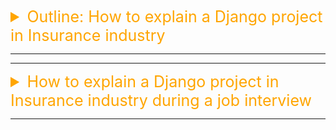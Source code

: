 <details><summary style="font-size:25px;color:Orange;text-align:left">Outline: How to explain a Django project in Insurance industry</summary>

-   Focus On:

    -   Showcasing your technical skills,
    -   Problem-solving abilities, and
    -   How you can contribute to the specific needs of the industry.

-   `Introduction`:

    -   Start by providing a brief overview of the insurance and reinsurance industry.
    -   Mention the importance of data management, risk assessment, and customer service.

-   `Project Description`:

    -   Describe the specific project you worked on using Django.
    -   Example: "I worked on a Django project for an insurance and reinsurance company where our main goal was to streamline policy management and claims processing". Highlight the key features and functionalities of the Django project. This could include aspects like:

<details><summary style="font-size:20px;color:Red;text-align:left">1. User Authentication</summary>

-   Django offers a versatile authentication system
-   security further
-   Role-based access control (RBAC)

</details>

---

<details><summary style="font-size:20px;color:Red;text-align:left">2. Policy Management</summary>

-   `Creation, Management, and Storage of Policies`:
-   `Automation and Customization`:
-   `Dynamic Policy Creation Workflows`:
-   `Unique Features`:

</details>

---

<details><summary style="font-size:20px;color:Red;text-align:left">3. Claims Processing</summary>

**Claims Handling Process**

-   `Claims Submission`:
-   `Claims Processing Workflow`:
-   `Integration with External Systems`:
-   `Automation in Assessment`:
-   `Communication and Updates`:
-   `Approval and Payment`:

**Benefits and Efficiency**

</details>

---

<details><summary style="font-size:20px;color:Red;text-align:left">4. Integration</summary>

**Integrations with External Data Sources**

-   `External Databases`
-   `Third-Party APIs`

**Advantages of Integrations**

-   `Data Accuracy`
-   `Operational Efficiency`
-   `Enriched Decision-Making`
-   `Scalability and Adaptability`

</details>

---

<details><summary style="font-size:20px;color:Red;text-align:left">5. Compliance</summary>

-   Explain how the project ensures compliance with industry regulations and standards.
-   Detail the steps taken to ensure the project complies with industry regulations.
-   Discuss security measures implemented to protect sensitive data, both in transit and at rest.

**Ensuring Compliance with Industry Regulations**

-   Regulatory Framework Assessment:
-   Policy Adherence:

**Security Measures for Sensitive Data**

-   Data Encryption:
-   Secure Storage Practices:
-   Access Controls and Authentication:
-   Audit Trails:
-   Regular Security Updates:

**Advantages and Assurance**

</details>

---

<details><summary style="font-size:20px;color:Red;text-align:left">6. Risk Assessment</summary>

</details>

---

<details><summary style="font-size:20px;color:Red;text-align:left">7.Reporting and Analytics</summary>

</details>

---

</details>

---

---

<details><summary style="font-size:25px;color:Orange;text-align:left">How to explain a Django project in Insurance industry during a job interview</summary>

Explaining a Django project in the insurance and reinsurance industry during a job interview should focus on showcasing your technical skills, problem-solving abilities, and how you can contribute to the specific needs of the industry. Here's a structured way to explain such a project:

-   `Introduction`:

Start by providing a brief overview of the insurance and reinsurance industry. Mention the importance of data management, risk assessment, and customer service.

-   `Project Description`:

Describe the specific project you worked on using Django. For example, you could say, "I worked on a Django project for an insurance and reinsurance company where our main goal was to streamline policy management and claims processing". Highlight the key features and functionalities of the Django project. This could include aspects like:

---

<details><summary style="font-size:20px;color:Red;text-align:left">1. User Authentication</summary>

-   Explain how users (customers, agents, underwriters, etc.) are authenticated and authorized to access relevant information.
-   Discuss the implementation of secure user authentication mechanisms.
-   Highlight how role-based access control is used to ensure that only authorized personnel can access sensitive information.

In a Django project within the insurance domain, the authentication and authorization processes are paramount to ensure secure access to information for different user roles such as customers, agents, and underwriters. The implementation of robust user authentication mechanisms is fundamental to guaranteeing the integrity and confidentiality of sensitive data.

Django offers a versatile authentication system that includes features like user registration, password hashing, and session management. When users interact with the system, they are required to provide valid credentials to authenticate themselves. This process involves checking the entered credentials against stored user information in the database, ensuring that only authorized individuals gain access.

To enhance security further, Django incorporates protective measures such as password hashing. User passwords are stored in a hashed and salted format, mitigating the risk of unauthorized access even in the event of a data breach. This ensures that sensitive information remains confidential and is not susceptible to common security threats like password attacks.

Role-based access control (RBAC) plays a crucial role in determining the level of access each user is granted within the system. Different user roles, including customers, agents, and underwriters, are defined, each associated with specific permissions and responsibilities. For instance, a customer may have access to their policy details and claims history, while an underwriter may be granted permissions to assess and modify policy terms.

The RBAC system is implemented through Django's built-in permissions and groups. Permissions are assigned to actions, and groups are created to represent different roles. Users are then assigned to these groups based on their roles, ensuring that they inherit the associated permissions. This ensures that only authorized personnel can access and manipulate sensitive information, contributing to a secure and controlled environment.

In summary, the Django project leverages its robust authentication system to verify user identities securely, utilizing features like password hashing. Role-based access control is implemented to finely manage and restrict access, allowing different user roles to interact with the system according to their specific responsibilities. This multi-layered approach ensures that only authenticated and authorized individuals, based on their roles, can access relevant and sensitive information within the insurance platform.

</details>

---

<details><summary style="font-size:20px;color:Red;text-align:left">2. Policy Management</summary>

-   Describe how policies are created, managed, and stored in the system. Mention any automation or customization features.
-   Describe how the project handles the creation, modification, and management of insurance policies.
-   Highlight any unique features, such as customizable policy templates or dynamic policy creation workflows.

In the context of a Django project within the insurance domain, the creation, management, and storage of policies are integral components that contribute to the efficiency and flexibility of the system. The project employs a comprehensive approach to handle policies, combining automation, customization, and unique features to streamline policy-related processes.

-   `Creation, Management, and Storage of Policies`:

    -   Policies are created and managed through Django's robust data modeling and relational database capabilities. The system leverages Django's Object-Relational Mapping (ORM) to define a Policy model, encapsulating the essential attributes and details of an insurance policy. Policies are then stored in the database, ensuring data integrity and providing a structured framework for retrieval and modification.
    -   The management of policies involves the use of Django's admin interface, where authorized personnel, such as administrators or underwriters, can view, edit, and create policies seamlessly. The admin interface provides a user-friendly and customizable platform for interacting with policy data.

-   `Automation and Customization`:

    -   The Django project incorporates automation features to streamline policy-related processes. For example, the system may automate the generation of policy numbers, ensuring uniqueness and adherence to predefined formats. Automation also extends to the calculation of premiums based on dynamic factors such as risk assessments, coverage options, and client profiles.
    -   Customization features are implemented to cater to the diverse needs of different insurance products and lines of business. Django's flexibility allows the creation of customizable policy templates that can be tailored to specific types of insurance, whether it be auto, home, or life insurance. These templates serve as blueprints for creating new policies, ensuring consistency and adherence to predefined business rules.

-   `Dynamic Policy Creation Workflows`:

    -   The Django project may feature dynamic policy creation workflows to accommodate varying business requirements and regulatory constraints. This involves the implementation of conditional logic and decision trees during the policy creation process. For instance, the system may prompt underwriters to input additional information based on the type of policy or trigger automated validation checks before a policy is finalized.

-   `Unique Features`:
    -   Unique features within the project could include the ability to attach digital documents or contracts to policies, facilitating a paperless workflow. Additionally, the project might integrate with external data sources for real-time information, such as weather conditions for property insurance or health data for life insurance.

In summary, the Django project excels in its approach to policy creation, management, and storage by combining the inherent capabilities of the Django framework with automation, customization, and unique features. The result is a flexible and scalable system that adapts to the specific needs of the insurance industry, providing a reliable platform for efficient policy handling.

</details>

---

<details><summary style="font-size:20px;color:Red;text-align:left">3. Claims Processing</summary>

-   Explain how the system handles claims, from submission to approval and payment. Discuss any workflow automation.
-   Explain the system's approach to handling claims submissions and processing.
-   Emphasize any integrations or automation that streamline the claims assessment and approval process.

the handling of claims is a critical aspect that involves a structured and efficient process from submission to approval and payment. The system is designed to manage claims seamlessly, incorporating workflow automation, a streamlined claims submission process, and integrations to enhance the efficiency of claims assessment and approval.

**Claims Handling Process**

-   `Claims Submission`:

    -   Policyholders can submit claims through user-friendly interfaces provided by the Django project. The system captures essential information, including details of the incident, supporting documents, and any relevant multimedia (photos, videos).
    -   Django's form handling capabilities ensure data accuracy and validation during the claims submission process.

-   `Claims Processing Workflow`:

    -   The Django project implements a structured workflow for claims processing. This may involve multiple stages such as initial review, assessment, investigation, and approval.
    -   Workflow automation features may trigger specific actions based on predefined conditions. For example, a claim with a low financial impact may follow an expedited approval process, while high-value claims may undergo additional scrutiny.

-   `Integration with External Systems`:

    -   Integrations with external systems play a crucial role in streamlining claims assessment. The project may integrate with external databases, weather APIs, or third-party services for real-time data. For instance, in the case of auto insurance claims, integration with accident databases could provide additional details for assessment.

-   `Automation in Assessment`:

    -   The system may automate certain aspects of claims assessment, such as calculating the estimated cost of repairs for property insurance or analyzing medical reports for health insurance claims.
    -   Automation features can assist in the detection of potential fraud through pattern recognition and anomaly detection algorithms.

-   `Communication and Updates`:

    -   Django's capabilities enable efficient communication with claimants. Automated notifications and updates can be sent to policyholders, keeping them informed about the status of their claims.
    -   Integration with communication channels such as email or SMS ensures timely and transparent communication throughout the claims process.

-   `Approval and Payment`:

    -   The system facilitates a streamlined approval process, ensuring that claims meeting predefined criteria are approved efficiently.

Integration with payment gateways or financial systems enables the direct processing of claim payments, providing a seamless experience for policyholders.

**Benefits and Efficiency**

-   The Django project's approach to claims handling ensures transparency, reduces processing time, and minimizes the administrative burden. Automation not only accelerates the claims assessment but also enhances accuracy and consistency in decision-making.

In conclusion, the Django project excels in its handling of insurance claims by integrating workflow automation, efficient claims submission processes, and external data sources. These features collectively contribute to a responsive, transparent, and streamlined claims management system within the insurance framework.

</details>

---

<details><summary style="font-size:20px;color:Red;text-align:left">4. Integration</summary>

-   If applicable, talk about integrations with external data sources or third-party services.
-   If applicable, describe how the Django project integrates with external databases, third-party APIs, or other systems in the insurance ecosystem.
-   Discuss the advantages of such integrations in terms of data accuracy and efficiency.

Integrations with external data sources and third-party services play a crucial role in enhancing the functionality, data accuracy, and overall efficiency of the system. The Django project is designed to seamlessly connect with external databases, third-party APIs, and other systems within the insurance ecosystem, providing several advantages in terms of data enrichment and operational efficiency.

**Integrations with External Data Sources**

-   `External Databases`

    -   The Django project may integrate with external databases, such as industry databases, to access and retrieve supplementary information relevant to policies, claims, or customer profiles.
    -   By linking with authoritative databases, the project ensures that the system is enriched with up-to-date and accurate data, contributing to better decision-making.

-   `Third-Party APIs`

    -   Integration with third-party APIs is a common feature in the Django project, facilitating real-time data exchange with external services. For instance, weather APIs can provide data relevant to property insurance claims, and accident databases can offer details for auto insurance assessments.
    -   Third-party APIs contribute to a more comprehensive understanding of risk factors and assist in automating certain aspects of claims processing and underwriting.

**Advantages of Integrations**

-   `Data Accuracy`

    -   Integrating with external data sources ensures that the Django project is constantly fed with accurate and current information. This is particularly crucial in the insurance industry, where precise data is essential for risk assessment, claims processing, and policy management.

-   `Operational Efficiency`

    -   By leveraging external data sources and third-party services, the Django project streamlines various processes. For example, automated data retrieval from external databases reduces the need for manual data entry, minimizing errors and enhancing operational efficiency.
    -   Real-time integration with APIs allows the project to respond dynamically to changing circumstances, such as adjusting premiums based on updated risk assessments.

-   `Enriched Decision-Making`

    -   Integrations contribute to enriched decision-making by providing a holistic view of the insured assets, policyholders, and external factors that may impact claims. This leads to more informed underwriting decisions and optimized claims processing.

-   `Scalability and Adaptability`

    -   The Django project's modular structure and flexibility enable seamless integration with new data sources and services as the insurance ecosystem evolves. This ensures scalability and adaptability to changing industry standards and technological advancements.

In summary, the Django project's integrations with external data sources and third-party services are pivotal components that enhance data accuracy, operational efficiency, and decision-making within the insurance domain. By staying connected to authoritative databases and leveraging real-time APIs, the project creates a robust and adaptive ecosystem that aligns with the dynamic nature of the insurance industry.

</details>

---

<details><summary style="font-size:20px;color:Red;text-align:left">5. Compliance</summary>

-   Explain how the project ensures compliance with industry regulations and standards.
-   Detail the steps taken to ensure the project complies with industry regulations.
-   Discuss security measures implemented to protect sensitive data, both in transit and at rest.

ensuring compliance with industry regulations and standards is paramount. The project employs a comprehensive approach, incorporating specific steps and security measures to meet regulatory requirements and safeguard sensitive data, both in transit and at rest.

**Ensuring Compliance with Industry Regulations**

-   Regulatory Framework Assessment:
    -   The Django project begins by conducting a thorough assessment of the regulatory framework governing the insurance industry. This includes understanding and aligning with regional, national, and international regulations relevant to data privacy, security, and insurance operations.
-   Policy Adherence:
    -   The project translates regulatory requirements into internal policies and procedures. Clear documentation ensures that all team members are aware of and adhere to compliance standards, covering areas such as data handling, customer privacy, and claims processing.
-   Regular Compliance Audits: - To maintain ongoing compliance, the Django project incorporates regular internal audits. These audits assess the adherence to established policies and identify areas for improvement. Additionally, external audits may be conducted by third-party entities to provide an unbiased evaluation of compliance measures.

**Security Measures for Sensitive Data**

-   Data Encryption:
    -   The project prioritizes the use of encryption protocols to safeguard sensitive data during transmission. Transport Layer Security (TLS) or Secure Sockets Layer (SSL) encryption is implemented to secure data in transit and prevent unauthorized access.
-   Secure Storage Practices:
    -   Sensitive data at rest, such as customer information and policy details, is stored securely using encryption algorithms. Django's built-in security features and compatibility with encryption libraries ensure robust protection of data stored in databases.
-   Access Controls and Authentication:
    -   Access controls are implemented to restrict unauthorized access to sensitive areas of the system. Multi-factor authentication (MFA) may be enforced for users handling critical functions, adding an extra layer of security.
-   Audit Trails:
    -   The Django project includes comprehensive audit trails that log and monitor user activities, especially those involving sensitive data. This feature ensures accountability and facilitates the identification of any unusual or potentially malicious behavior.
-   Regular Security Updates:
    -   The project stays current with security best practices by promptly applying updates and patches. This includes updates to the Django framework, underlying libraries, and any third-party components used in the project.
-   Incident Response Plan: - In the event of a security incident, the Django project has a well-defined incident response plan. This plan includes steps for containment, investigation, communication, and resolution, ensuring a swift and effective response to security threats.

**Advantages and Assurance**

-   The adherence to industry regulations and implementation of robust security measures not only ensures compliance but also instills confidence among stakeholders, including customers, regulatory authorities, and business partners. The project's commitment to data protection and regulatory compliance enhances its reputation and trustworthiness within the insurance ecosystem.

In conclusion, the Django project's approach to compliance with industry regulations involves a meticulous assessment, policy adherence, and the implementation of robust security measures. By addressing regulatory requirements and safeguarding sensitive data, the project establishes a secure and trustworthy foundation within the insurance industry.

</details>

---

<details><summary style="font-size:20px;color:Red;text-align:left">6. Risk Assessment</summary>

-   Mention how the system assesses risks, potentially using data analytics and machine learning for underwriting.

</details>

---

<details><summary style="font-size:20px;color:Red;text-align:left">7.Reporting and Analytics</summary>

-   Discuss how the project provides insights through reporting and analytics, helping in decision-making.

</details>

---

-   `Challenges`: Discuss any challenges you faced during the project, such as data security, scalability, or compliance with industry-specific regulations.
-   `Your Role`: Describe your role in the project. For instance, mention if you were a developer, team lead, or architect. Explain your responsibilities and contributions.
-   `Technologies Used`: List the technologies and tools used in the project. This may include Django, Python, databases (e.g., PostgreSQL), front-end frameworks (e.g., React), and any specific libraries or APIs relevant to insurance data.
-   `Results and Impact`: Explain the positive outcomes of the project. Discuss how it improved efficiency, reduced manual work, increased customer satisfaction, or lowered operational costs.
-   `Future Improvements`: Mention any potential future improvements or enhancements to the project, such as adding AI for risk assessment, expanding to mobile platforms, or enhancing customer self-service features.
-   `Conclusion`: Summarize your explanation, emphasizing your experience in developing a Django project tailored to the insurance and reinsurance industry's needs.

Remember to tailor your explanation to the job you're interviewing for, highlighting the aspects of the project that align with the company's goals and requirements.

</details>

---
